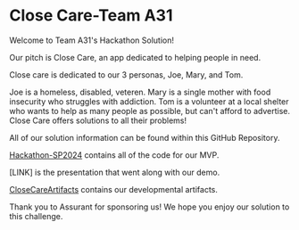 # Close Care-Team A31

Welcome to Team A31's Hackathon Solution! 

Our pitch is Close Care, an app dedicated to helping people in need. 

Close care is dedicated to our 3 personas, Joe, Mary, and Tom.

Joe is a homeless, disabled, veteren. Mary is a single mother with food insecurity who struggles with addiction. Tom is a volunteer at a local shelter who wants to help as many people as possible, but can't afford to advertise. Close Care offers solutions to all their problems!

All of our solution information can be found within this GitHub Repository.

[Hackathon-SP2024](Hackathon-SP2024) contains all of the code for our MVP.

[LINK] is the presentation that went along with our demo.

[CloseCareArtifacts](CloseCareArtifacts) contains our developmental artifacts.

Thank you to Assurant for sponsoring us! We hope you enjoy our solution to this challenge.


